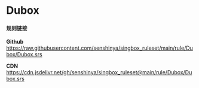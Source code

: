 # Dubox

#### 规则链接

**Github**
https://raw.githubusercontent.com/senshinya/singbox_ruleset/main/rule/Dubox/Dubox.srs

**CDN**
https://cdn.jsdelivr.net/gh/senshinya/singbox_ruleset@main/rule/Dubox/Dubox.srs